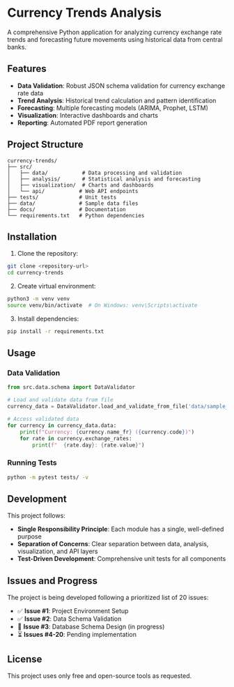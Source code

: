 # Currency Trends Analysis

A comprehensive Python application for analyzing currency exchange rate trends and forecasting future movements using historical data from central banks.

## Features

- **Data Validation**: Robust JSON schema validation for currency exchange rate data
- **Trend Analysis**: Historical trend calculation and pattern identification
- **Forecasting**: Multiple forecasting models (ARIMA, Prophet, LSTM)
- **Visualization**: Interactive dashboards and charts
- **Reporting**: Automated PDF report generation

## Project Structure

```
currency-trends/
├── src/
│   ├── data/           # Data processing and validation
│   ├── analysis/       # Statistical analysis and forecasting
│   ├── visualization/  # Charts and dashboards
│   └── api/           # Web API endpoints
├── tests/             # Unit tests
├── data/              # Sample data files
├── docs/              # Documentation
└── requirements.txt   # Python dependencies
```

## Installation

1. Clone the repository:
```bash
git clone <repository-url>
cd currency-trends
```

2. Create virtual environment:
```bash
python3 -m venv venv
source venv/bin/activate  # On Windows: venv\Scripts\activate
```

3. Install dependencies:
```bash
pip install -r requirements.txt
```

## Usage

### Data Validation

```python
from src.data.schema import DataValidator

# Load and validate data from file
currency_data = DataValidator.load_and_validate_from_file('data/sample_currency_data.json')

# Access validated data
for currency in currency_data.data:
    print(f"Currency: {currency.name_fr} ({currency.code})")
    for rate in currency.exchange_rates:
        print(f"  {rate.day}: {rate.value}")
```

### Running Tests

```bash
python -m pytest tests/ -v
```

## Development

This project follows:
- **Single Responsibility Principle**: Each module has a single, well-defined purpose
- **Separation of Concerns**: Clear separation between data, analysis, visualization, and API layers
- **Test-Driven Development**: Comprehensive unit tests for all components

## Issues and Progress

The project is being developed following a prioritized list of 20 issues:

- ✅ **Issue #1**: Project Environment Setup
- ✅ **Issue #2**: Data Schema Validation
- 🔄 **Issue #3**: Database Schema Design (in progress)
- ⏳ **Issues #4-20**: Pending implementation

## License

This project uses only free and open-source tools as requested.
